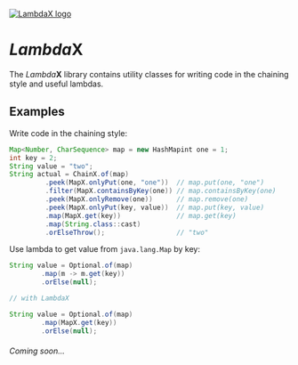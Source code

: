 <a href="https://github.com/alexengrig/lambdax"><img src="https://repository-images.githubusercontent.com/195124600/d08bbd00-9e4d-11e9-9fdb-c6e7eb1a898a" title="LambdaX" alt="LambdaX logo"></a>

# *Lambda*X
The *Lambda***X** library contains utility classes for writing code in the chaining style and useful lambdas.

## Examples
Write code in the chaining style:
```java
Map<Number, CharSequence> map = new HashMapint one = 1;
int key = 2;
String value = "two";
String actual = ChainX.of(map)
         .peek(MapX.onlyPut(one, "one"))  // map.put(one, "one")
         .filter(MapX.containsByKey(one)) // map.containsByKey(one)
         .peek(MapX.onlyRemove(one))      // map.remove(one)
         .peek(MapX.onlyPut(key, value))  // map.put(key, value)
         .map(MapX.get(key))              // map.get(key)
         .map(String.class::cast)
         .orElseThrow();                  // "two"
```


Use lambda to get value from `java.lang.Map` by key:
```java
String value = Optional.of(map)
        .map(m -> m.get(key))
        .orElse(null);

// with LambdaX

String value = Optional.of(map)
        .map(MapX.get(key)) 
        .orElse(null);
```

###### Coming soon...
